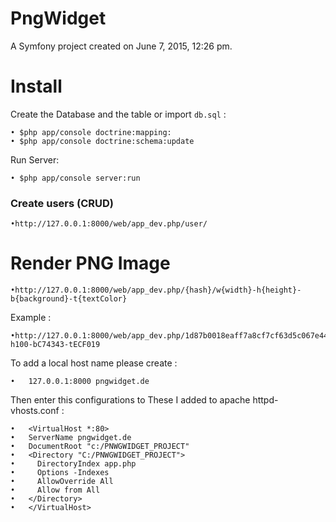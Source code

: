 PngWidget
=========

A Symfony project created on June 7, 2015, 12:26 pm.


# Install

Create the Database and the table or import `db.sql` :

    • $php app/console doctrine:mapping:
    • $php app/console doctrine:schema:update
Run Server:

    • $php app/console server:run
 	
### Create users  (CRUD)
	•http://127.0.0.1:8000/web/app_dev.php/user/
# Render PNG Image

    •http://127.0.0.1:8000/web/app_dev.php/{hash}/w{width}-h{height}-b{background}-t{textColor}

Example :

    •http://127.0.0.1:8000/web/app_dev.php/1d87b0018eaff7a8cf7cf63d5c067e44/w100-h100-bC74343-tECF019

To add a local host name please create :

    •	127.0.0.1:8000 pngwidget.de

Then enter this configurations to These I added to apache httpd-vhosts.conf :

    •	<VirtualHost *:80>
    •   ServerName pngwidget.de
    •   DocumentRoot "c:/PNWGWIDGET_PROJECT"
    •   <Directory "C:/PNWGWIDGET_PROJECT">
    •     DirectoryIndex app.php
    •     Options -Indexes
    •     AllowOverride All
    •     Allow from All
    •   </Directory>
    •   </VirtualHost>
